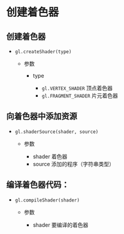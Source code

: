 # 创建着色器

## 创建着色器

+ `gl.createShader(type)`

  + 参数

    + type

      + `gl.VERTEX_SHADER` 顶点着色器
      + `gl.FRAGMENT_SHADER` 片元着色器

## 向着色器中添加资源

+ `gl.shaderSource(shader, source)`

  + 参数

    + shader 着色器
    + source 添加的程序（字符串类型）

## 编译着色器代码：

+ `gl.compileShader(shader)`

  + 参数

    + shader 要编译的着色器
